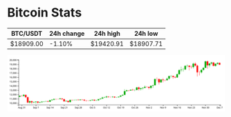 # Bitcoin Stats

BTC/USDT|24h change|24h high|24h low|
|---|---|---|---|
|$18909.00|-1.10%|$19420.91|$18907.71|

<img src="./chart.svg">
